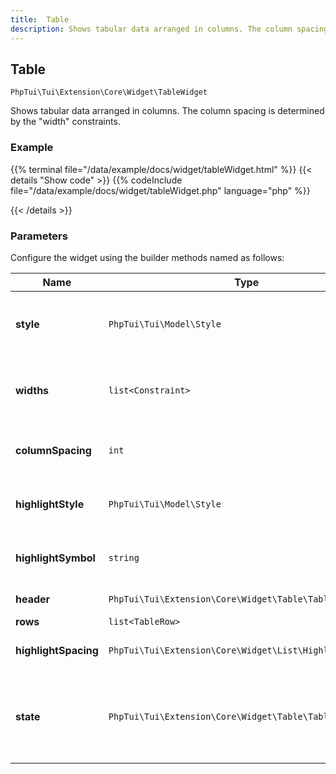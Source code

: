 ```yaml
---
title:  Table 
description: Shows tabular data arranged in columns. The column spacing is determined by the "width" constraints.
---
```

##  Table 

`PhpTui\Tui\Extension\Core\Widget\TableWidget`

Shows tabular data arranged in columns. The column spacing is determined by the "width" constraints.
### Example

{{% terminal file="/data/example/docs/widget/tableWidget.html" %}}
{{< details "Show code"  >}}
{{% codeInclude file="/data/example/docs/widget/tableWidget.php" language="php" %}}

{{< /details >}}
### Parameters

Configure the widget using the builder methods named as follows:

| Name | Type | Description |
| --- | --- | --- |
| **style** | `PhpTui\Tui\Model\Style` | Style of the area occupied by the table. |
| **widths** | `list<Constraint>` | Constraints to use to determine the column widths. |
| **columnSpacing** | `int` | Spacing to enforce between columns. |
| **highlightStyle** | `PhpTui\Tui\Model\Style` | Style used when a row is highlighted. |
| **highlightSymbol** | `string` | Symbol to show when the row is highlighted. |
| **header** | `PhpTui\Tui\Extension\Core\Widget\Table\TableRow\|null` | Optional header. |
| **rows** | `list<TableRow>` | Table rows. |
| **highlightSpacing** | `PhpTui\Tui\Extension\Core\Widget\List\HighlightSpacing` | Highlight spacing strategy. |
| **state** | `PhpTui\Tui\Extension\Core\Widget\Table\TableState` | Hold the state of the table (i.e. selected row, current offset). |